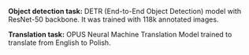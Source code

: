 **Object detection task:** DETR (End-to-End Object Detection) model with ResNet-50 backbone. It was trained with 118k annotated images.

**Translation task:** OPUS Neural Machine Translation Model trained to translate from English to Polish.